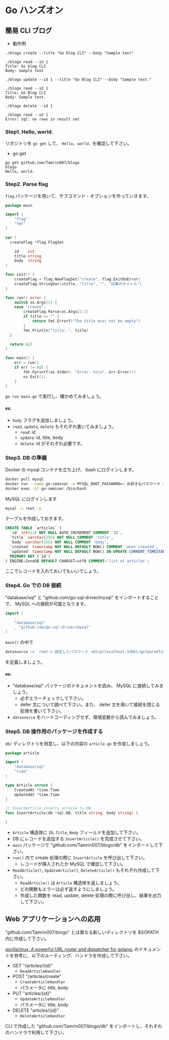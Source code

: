 # Go ハンズオン

## 簡易 CLI ブログ

- 動作例

```text
./blogo create --title "Go blog CLI" --body "Sample text"

./blogo read --id 1
Title: Go blog CLI
Body: Sample text

./blogo update --id 1 --title "Go Blog CLI" --body "Sample text."

./blogo read --id 1
Title: Go Blog CLI
Body: Sample text.

./blogo delete --id 1

./blogo read --id 1
Error: sql: no rows in result set
```

### Step1. Hello, world.

リポジトリを `go get` して、 `Hello, world.` を確認して下さい。

- go get

```
go get github.com/Tamrin007/blogo
blogo
Hello, world.
```

### Step2. Parse flag

`flag` パッケージを用いて、サブコマンド・オプションを作っていきます。

```go
package main

import (
	"flag"
	"fmt"
)

var (
  createFlag *flag.FlagSet

	id    int
	title string
	body  string
)

func init() {
	createFlag = flag.NewFlagSet("create", flag.ExitOnError)
	createFlag.StringVar(&title, "title", "", "記事のタイトル")
}

func run() error {
	switch os.Args[1] {
	case "create":
		createFlag.Parse(os.Args[2:])
		if title == "" {
			return fmt.Errorf("The title must not be empty")
		}
		fmt.Println("title: ", title)
  }

  return nil
}

func main() {
	err = run()
	if err != nil {
		fmt.Fprintf(os.Stderr, "Error: %s\n", err.Error())
		os.Exit(1)
	}
}
```

`go run main.go` で実行し、確かめてみましょう。

#### ex.

- `body` フラグを追加しましょう。
- `read`, `update`, `delete` もそれぞれ書いてみましょう。
  - `read`: id
  - `update`: id, title, body
  - `delete`: id がそれぞれ必要です。

### Step3. DB の準備

Docker の mysql コンテナを立ち上げ、 bash にログインします。

```sh
docker pull mysql
docker run --name go-seminar -e MYSQL_ROOT_PASSWORD=< お好きなパスワード > -d -p 3306:3306 mysql
docker exec -it go-seminar /bin/bash
```

MySQL にログインします

```sh
mysql -u root -p
```

テーブルを作成しておきます。

```sql
CREATE TABLE `articles` (
  `id` int(11) NOT NULL AUTO_INCREMENT COMMENT 'ID',
  `title` varchar(255) NOT NULL COMMENT 'title',
  `body` varchar(255) NOT NULL COMMENT 'body',
  `created` timestamp NOT NULL DEFAULT NOW() COMMENT 'when created',
  `updated` timestamp NOT NULL DEFAULT NOW() ON UPDATE CURRENT_TIMESTAMP COMMENT 'when last updated',
  PRIMARY KEY (`id`)
) ENGINE=InnoDB DEFAULT CHARSET=utf8 COMMENT='list of articles';
```

ここでレコードを入れておいてもいいでしょう。

### Step4. Go での DB 接続

"database/sql" と "github.com/go-sql-driver/mysql" をインポートすることで、 MySQL への接続が可能となります。

```go
import (
	...
	"database/sql"
	_ "github.com/go-sql-driver/mysql"
)
```

`main()` の中で

```go
datasource := `root:< 設定したパスワード >@tcp(localhost:3306)/go?parseTime=true&collation=utf8_general_ci&interpolateParams=true`
```

を定義しましょう。

#### ex.

- "database/sql" パッケージのドキュメントを読み、 MySQL に接続してみましょう。
  - 必ずエラーチェックして下さい。
  - defer 文について調べて下さい。また、 defer 文を用いて接続を閉じる処理を書いて下さい。
- `datasource` をハードコーディングせず、環境変数から読んでみましょう。

### Step5. DB 操作用のパッケージを作成する

`db/` ディレクトリを用意し、以下の内容の `article.go` を作成しましょう。

```go
package article

import (
	"database/sql"
	"time"
)

type Article struct {
	CreatedAt *time.Time
	UpdatedAt *time.Time
}

// InsertArticle inserts article to DB.
func InsertArticle(db *sql.DB, title string, body string) {

}
```

- `Article` 構造体に `ID`, `Title`, `Body` フィールドを追加して下さい。
- DB にレコードを追加する `InsertArticle()` を完成させて下さい。
- `main` パッケージで "github.com/Tamrin007/blogo/db" をインポートして下さい。
- `run()` 内で create 処理の際に `InsertArticle` を呼び出して下さい。
  - レコードが挿入されたか MySQL で確認して下さい。
- `ReadArticle()`, `UpdateArticle()`, `DeleteArticle()` もそれぞれ作成して下さい。
  - `ReadArticle()` は `Article` 構造体を返しましょう。
  - どの関数もエラーは必ず返すようにしましょう。
  - 作成した関数を read, update, delete 処理の際に呼び出し、結果を出力して下さい。

## Web アプリケーションへの応用

"github.com/Tamrin007/blogo" とは異なる新しいディレクトリを $GOPATH 内に作成して下さい。

[gorilla/mux: A powerful URL router and dispatcher for golang.](https://github.com/gorilla/mux) のドキュメントを参考に、以下のルーティング、ハンドラを作成して下さい。

- GET "/articles/{id}"
  - `ReadArticleHandler`
- POST "/articles/create"
  - `CreateArticleHandler`
  - パラメータに title, body
- PUT "articles/{id}"
  - `UpdateArticleHandler`
  - パラメータに title, body
- DELETE "articles/{id}"
  - `DeleteArticleHandler`

CLI で作成した "github.com/Tamrin007/blogo/db" をインポートし、それぞれのハンドラで利用して下さい。
